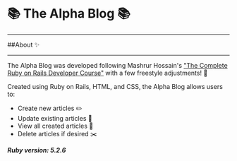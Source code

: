 #  📚 The Alpha Blog 📚

---
##About ✨

---

The Alpha Blog was developed following Mashrur
Hossain's ["The Complete Ruby on Rails Developer Course"](https://www.udemy.com/course/the-complete-ruby-on-rails-developer-course/)
with a few freestyle adjustments!  💃

Created using Ruby on Rails, HTML, and CSS, the Alpha Blog allows users to:
* Create new articles  ✏️
* Update existing articles 📝
* View all created articles 📖
* Delete articles if desired ✂️


***Ruby version: 5.2.6***




[comment]: <> (* Services &#40;job queues, cache servers, search engines, etc.&#41;)

[comment]: <> (* Deployment instructions)

